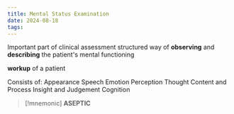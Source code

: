 ```yaml
---
title: Mental Status Examination
date: 2024-08-18
tags:
---
```

Important part of clinical assessment 
structured way of **observing** and **describing** the patient's mental functioning 

**workup** of a patient

Consists of:
Appearance
Speech
Emotion
Perception
Thought Content and Process
Insight and Judgement
Cognition

>[!mnemonic]
> **ASEPTIC** 


